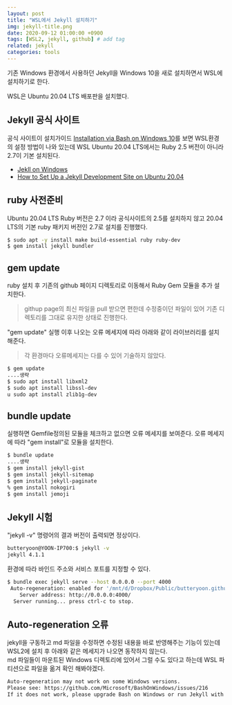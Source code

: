 ```yaml
---
layout: post
title: "WSL에서 Jekyll 설치하기"
img: jekyll-title.png
date: 2020-09-12 01:00:00 +0900
tags: [WSL2, jekyll, github] # add tag
related: jekyll
categories: tools
---
```


기존 Windows 환경에서 사용하던 Jekyll을 Windows 10을 새로 설치하면서 WSL에 설치하기로 한다. 

WSL은 Ubuntu 20.04 LTS 배포판을 설치했다. 
<!--more-->

## Jekyll 공식 사이트 

공식 사이트이 설치가이드 [Installation via Bash on Windows 10](https://jekyllrb.com/docs/installation/windows/#installation-via-bash-on-windows-10)를 보면 WSL환경의 설정 방법이 나와 있는데 WSL Ubuntu 20.04 LTS에서는 Ruby 2.5 버전이 아니라 2.7이 기본 설치된다.  

- [Jekll on Windows](https://jekyllrb.com/docs/installation/windows/)
- [How to Set Up a Jekyll Development Site on Ubuntu 20.04](https://www.digitalocean.com/community/tutorials/how-to-set-up-a-jekyll-development-site-on-ubuntu-20-04)

## ruby 사전준비 

Ubuntu 20.04 LTS Ruby 버전은 2.7 이라 공식사이트의 2.5를 설치하지 않고 20.04 LTS의 기본 ruby 패키지 버전인 2.7로 설치를 진행했다. 

```bash
$ sudo apt -y install make build-essential ruby ruby-dev
$ gem install jekyll bundler
```

## gem update

ruby 설치 후 기존의 github 페이지 디렉토리로 이동해서 Ruby Gem 모듈을 추가 설치한다.  
> githup page의 최신 파일을 pull 받으면 편한데 수정중이던 파일이 있어 기존 디렉토리를 그대로 유지한 상태로 진행한다. 

"gem update" 실행 이후 나오는 오류 메세지에 따라 아래와 같이 라이브러리를 설치해준다. 
> 각 환경마다 오류메세지는 다를 수 있어 기술하지 않았다. 

```bash
$ gem update
....생략
$ sudo apt install libxml2
$ sudo apt install libssl-dev
u sudo apt install zlib1g-dev  
```

## bundle update  

실행하면 Gemfile정의된 모듈을 체크하고 없으면 오류 메세지를 보여준다. 
오류 메세지에 따라 "gem install"로 모듈을 설치한다.  

```bash
$ bundle update
....생략
$ gem install jekyll-gist
$ gem install jekyll-sitemap
$ gem install jekyll-paginate
% gem install nokogiri
$ gem install jemoji
```

## Jekyll 시험 

"jekyll -v" 명령어의 결과 버전이 출력되면 정상이다. 

```bash
butteryoon@YOON-IP700:$ jekyll -v
jekyll 4.1.1
```

환경에 따라 바인드 주소와 서비스 포트를 지정할 수 있다. 

```bash
$ bundle exec jekyll serve --host 0.0.0.0 --port 4000
 Auto-regeneration: enabled for '/mnt/d/Dropbox/Public/butteryoon.github.io'
    Server address: http://0.0.0.0:4000/
  Server running... press ctrl-c to stop.
```

## Auto-regeneration 오류

jekyll을 구동하고 md 파일을 수정하면 수정된 내용을 바로 반영해주는 기능이 있는데 WSL2에 설치 후 아래와 같은 메세지가 나오면 동작하지 않는다.  
md 파일들이 마운트된 Windows 디렉토리에 있어서 그럴 수도 있다고 하는데 WSL 파티션으로 파일을 옮겨 확인 해봐야겠다.  

```bash
Auto-regeneration may not work on some Windows versions.
Please see: https://github.com/Microsoft/BashOnWindows/issues/216
If it does not work, please upgrade Bash on Windows or run Jekyll with --no-watch.
```
